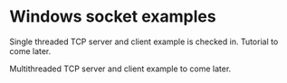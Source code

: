 # Windows socket examples

Single threaded TCP server and client example is checked in. Tutorial to come later.

Multithreaded TCP server and client example to come later.